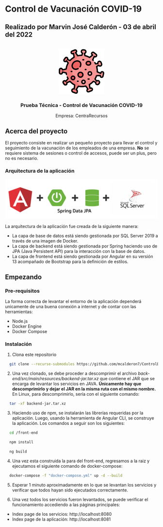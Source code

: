 # Control de Vacunación COVID-19
## Realizado por Marvin José Calderón - 03 de abril del 2022

<!-- PROJECT LOGO -->
<br />
<div align="center">
  <a href="">
    <img src="img/coronavirus.png" alt="Logo" width="150" height="150">
  </a>
  <h3 align="center">Prueba Técnica - Control de Vacunación COVID-19</h3>
  <p align="center">
    Empresa: CentraRecursos
  </p>
</div>

<!-- ABOUT THE PROJECT -->
## Acerca del proyecto

El proyecto consiste en realizar un pequeño proyecto para llevar el control y seguimiento de la vacunación de los empleados de una empresa. **No** se requiere sistema de sesiones o control de accesos, puede ser un plus, pero no es necesario.

### Arquitectura de la aplicación

<div align="center">
  <a href="">
    <img src="img/arquitectura-app.png" alt="Logo">
  </a>
</div>

La arquitectura de la aplicación fue creada de la siguiente manera:

* La capa de base de datos está siendo gestionada por SQL Server 2019 a través de una imagen de Docker.
* La capa de backend está siendo gestionada por Spring haciendo uso de JPA (Java Persistent API) para la interacción con la base de datos.
* La capa de frontend está siendo gestionada por Angular en su versión 13 acompañado de Bootstrap para la definición de estilos.


<!-- GETTING STARTED -->
## Empezando

### Pre-requisitos

La forma correcta de levantar el entorno de la aplicación dependerá unicamente de una buena conexión a internet y de contar con las herramientas:

* Node.js
* Docker Engine
* Docker Compose

### Instalación

1. Clona este repositorio
```sh
  git clone --recurse-submodules https://github.com/mcalderon7/ControlDeVacunacion.git
```

2. Una vez clonado, se debe proceder a descomprimir el archivo _back-end/src/main/resources/backend-jar.tar.xz_ que contiene el JAR que se encarga de levantar los servicios en JAVA.  **Únicamente hay que descomprimirlo y dejar el JAR en la misma ruta con el mismo nombre.**  En Linux, para descomprimirlo, sería con el siguiente comando:

```sh
  tar -xf backend-jar.tar.xz
```

3. Haciendo uso de npm, se instalarán las librerías requeridas por la aplicación.  Luego, usando la herramienta de Angular CLI, se construye la aplicación.  Los comandos a seguir son los siguientes:

```sh
  cd /front-end
```
```sh
  npm install
```
```sh
  ng build
```
4. Una vez esta construida la para del front-end, regresamos a la raiz y ejecutamos el siguiente comando de docker-compose:
```sh
  docker-compose -f "docker-compose.yml" up -d --build
```
5. Esperar 1 minuto aproximadamente en lo que se levantan los servicios y verificar que todos hayan sido ejecutados correctamente.

6. Una vez todos los servicios fueron levantados, se puede verificar el funcionamiento accediendo a las páginas principales:
- Index page de los servicios: http://localhost:8080
- Index page de la aplicación: http://localhost:8081
